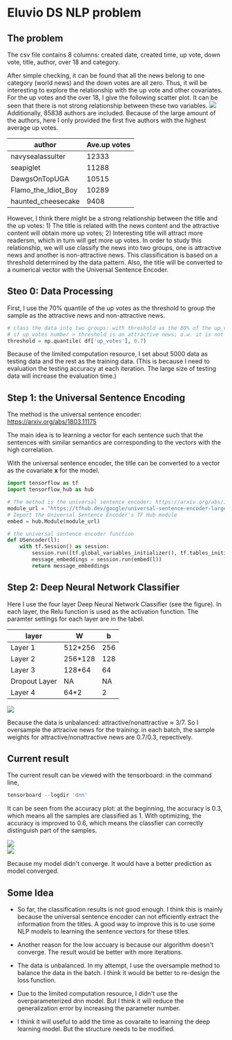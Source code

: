# Eluvio DS NLP problem

## The problem

The csv file contains 8 columns: created date, created time, up vote, down vote, title, author, over 18 and category.

After simple checking, it can be found that all the news belong to one category (world news) and the down votes are all zero. Thus, it will be interesting to explore the relationship with the up vote and other covariates.
For the up votes and the over 18, I give the following scatter plot. It can be seen that there is not strong relationship between these two variables.
![](over_18_vs_up_votes.png)  
Additionally, 85838 authors are included. Because of the large amount of the authors, here I only provided the first five authors with the highest average up votes.  

| author           | Ave.up votes  |
| -------------    |------------- |
| navysealassulter |  12333 |
| seapiglet        | 11288     |
| DawgsOnTopUGA    |  10515      |
| Flamo_the_Idiot_Boy | 10289      |
| haunted_cheesecake | 9408      |

However, I think there might be a strong relationship between the title and the up votes: 1) The title is related with the news content and the attractive content will obtain more up votes; 2) Interesting title will attract more readersm, which in turn will get more up votes. In order to study this relationship, we will use classify the news into two groups, one is attractive news and another is non-attractive news. This classification is based on a threshold determined by the data pattern. Also, the title will be converted to a numerical vector with the Universal Sentence Encoder.

## Steo 0: Data Processing

First, I use the 70% quantile of the up votes as the threshold to group the sample as the attractive news and non-attractive news. 

```python
# class the data into two groups: with threshold as the 80% of the up_votes
# if up_votes number > threshold is an attractive news; o.w. it is not an attractive news
threshold = np.quantile( df['up_votes'], 0.7) 
```

Because of the limited computation resource, I set about 5000 data as testing data and the rest as the training data. (This is because I need to evaluation the testing accuracy at each iteration. The large size of testing data will increase the evaluation time.)

## Step 1: the Universal Sentence Encoding

The method is the universal sentence encoder: https://arxiv.org/abs/1803.11175 

The main idea is to learning a vector for each sentence such that the sentences with similar semantics are corresponding to the vectors with the high correlation.

With the universal sentence encoder, the title can be converted to a vector as the covariate **x** for the model.

```python
import tensorflow as tf
import tensorflow_hub as hub

# The method is the universal sentence encoder: https://arxiv.org/abs/1803.11175
module_url = "https://tfhub.dev/google/universal-sentence-encoder-large/3"
# Import the Universal Sentence Encoder's TF Hub module
embed = hub.Module(module_url)

# the universal sentence encoder function
def USencoder(l):
    with tf.Session() as session:
        session.run([tf.global_variables_initializer(), tf.tables_initializer()])
        message_embeddings = session.run(embed(l))
        return message_embeddings
```

## Step 2: Deep Neural Network Classifier

Here I use the four layer Deep Neural Network Classifier (see the figure). In each layer, the Relu function is used as the activation function. The paramter settings for each layer are in the tabel.

| layer          | W  | b  |
| ----|----|---|
| Layer 1 |  512*256 | 256|
| Layer 2 | 256*128 | 128|
| Layer 3 |  128*64 | 64 |
| Dropout Layer | NA | NA |
| Layer 4 | 64*2 | 2|

![](dnn.png)

Because the data is unbalanced: attractive/nonattractive $\approx$ 3/7. So I oversample the attracive news for the training: in each batch, the sample weights for attractive/nonattractive news are 0.7/0.3, repectively.

## Current result

The current result can be viewed with the tensorboard: in the command line,
```python
tensorboard --logdir 'dnn'
```

It can be seen from the accuracy plot: at the beginning, the accuracy is 0.3, which means all the samples are classified as 1. With optimizing, the accuracy is improved to 0.6, which means the classfier can correctly distinguish part of the samples.  

![](Obj.png)  
![](acc.png)  

Because my model didn't converge. It would have a better prediction as model converged.

## Some Idea

- So far, the classification results is not good enough. I think this is mainly because the universal sentence encoder can not efficiently extract the information from the titles. A good way to improve this is to use some NLP models to learning the sentence vectors for these titles.

- Another reason for the low accuary is because our algorithm doesn't converge. The result would be better with more iterations.

- The data is unbalanced. In my attempt, I use the oversample method to balance the data in the batch. I think it would be better to re-design the loss function.

- Due to the limited computation resource, I didn't use the overparameterized dnn model. But I think it will reduce the generalization error by increasing the parameter number.

- I think it will useful to add the time as covaraite to learning the deep learning model. But the structure needs to be modified.
